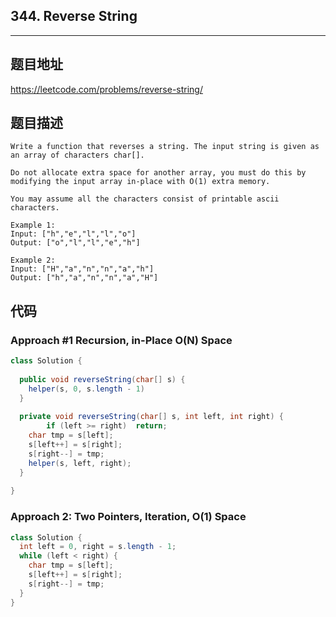 ## 344. Reverse String

----
## 题目地址

https://leetcode.com/problems/reverse-string/

## 题目描述
```
Write a function that reverses a string. The input string is given as an array of characters char[].

Do not allocate extra space for another array, you must do this by modifying the input array in-place with O(1) extra memory.

You may assume all the characters consist of printable ascii characters.

Example 1:
Input: ["h","e","l","l","o"]
Output: ["o","l","l","e","h"]

Example 2:
Input: ["H","a","n","n","a","h"]
Output: ["h","a","n","n","a","H"]
```

## 代码

### Approach #1 Recursion, in-Place O(N) Space

```java
class Solution {
  
  public void reverseString(char[] s) {
    helper(s, 0, s.length - 1)
  }
  
  private void reverseString(char[] s, int left, int right) {
		if (left >= right)	return;
    char tmp = s[left];
    s[left++] = s[right];
    s[right--] = tmp;
    helper(s, left, right);
  }
 
}
```

### Approach 2: Two Pointers, Iteration, O(1) Space

```JAVA
class Solution {
  int left = 0, right = s.length - 1;
  while (left < right) {
    char tmp = s[left];
    s[left++] = s[right];
    s[right--] = tmp;
  }
}
```















